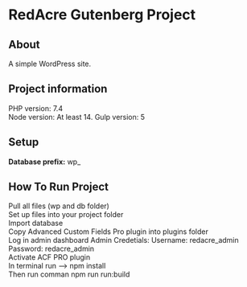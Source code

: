 # RedAcre Gutenberg Project

## About

A simple WordPress site.

## Project information

PHP version: 7.4  
Node version: At least 14.
Gulp version: 5

## Setup

**Database prefix:** wp\_

## How To Run Project

Pull all files (wp and db folder)  
Set up files into your project folder  
Import database  
Copy Advanced Custom Fields Pro plugin into plugins folder  
Log in admin dashboard
Admin Credetials:
Username: redacre_admin
Password: redacre_admin  
Activate ACF PRO plugin  
In terminal run --> npm install  
Then run comman npm run run:build
